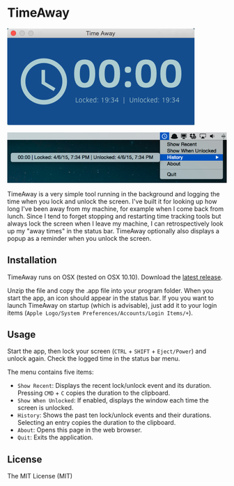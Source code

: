 # TimeAway

![TimeAway](https://github.com/fe9lix/TimeAway/blob/gh-pages/images/timeaway-window.png?raw=true)

![TimeAway](https://github.com/fe9lix/TimeAway/blob/gh-pages/images/timeaway-menu.png?raw=true)

TimeAway is a very simple tool running in the background and logging the time when you lock and unlock the screen. 
I've built it for looking up how long I've been away from my machine, for example when I come back from lunch. 
Since I tend to forget stopping and restarting time tracking tools but always lock the screen when I leave my machine, I can retrospectively look up my "away times" in the status bar. 
TimeAway optionally also displays a popup as a reminder when you unlock the screen.

## Installation
TimeAway runs on OSX (tested on OSX 10.10). Download the [latest release](https://github.com/fe9lix/TimeAway/releases/latest).

Unzip the file and copy the .app file into your program folder. When you start the app, an icon should appear in the status bar.
If you you want to launch TimeAway on startup (which is advisable), just add it to your login items (`Apple Logo/System Preferences/Accounts/Login Items/+`).

## Usage
Start the app, then lock your screen (`CTRL` + `SHIFT` + `Eject/Power`) and unlock again.
Check the logged time in the status bar menu.

The menu contains five items:
- `Show Recent`: Displays the recent lock/unlock event and its duration. Pressing `CMD` + `C` copies the duration to the clipboard.
- `Show When Unlocked`: If enabled, displays the window each time the screen is unlocked.
- `History`: Shows the past ten lock/unlock events and their durations. Selecting an entry copies the duration to the clipboard.
- `About`: Opens this page in the web browser.
- `Quit`: Exits the application.

## License
The MIT License (MIT)
